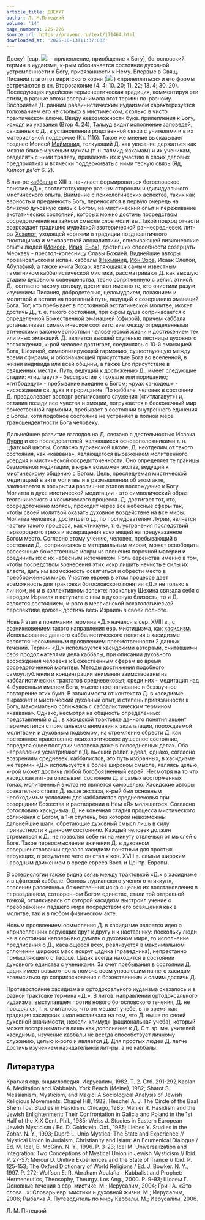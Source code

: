 ```yaml
---
article_title: ДВЕКУТ
author: Л. М.Пятецкий
volume: '14'
page_numbers: 225-226
source_url: https://pravenc.ru/text/171464.html
downloaded_at: '2025-10-13T11:37:03Z'
---
```


Двеку́т [евр. ![](https://pravenc.ru/char/2712331/tWqbeDx5d/image.png)  - прилепление, приобщение к Богу], богословский термин в иудаизме, к-рым обозначается состояние духовной устремленности к Богу, привязанности к Нему. Впервые в Свящ. Писании глагол от ивритского корня (![](https://pravenc.ru/char/2712331/qbd/image.png) ) «прилепляться» и его формы встречаются в кн. Второзаконие (4. 4; 10. 20; 11. 22; 13. 4; 30. 20). Последующая иудейская герменевтическая традиция, комментируя эти стихи, в разные эпохи воспринимала этот термин по-разному. Восприятие Д. ранним раввинистическим иудаизмом характеризуется толкованием его не столько в мистическом, сколько в чисто практическом ключе. Ввиду невозможности букв. прилепления к Богу, исходя из указания (Втор 4. 24), [Талмуд](https://pravenc.ru/text/Талмуд.html) видит исполнение заповедей, связанных с Д., в установлении родственной связи с учителями и в их материальной поддержке (Кт. 111б). Такое же мнение высказывает позднее Моисей [Маймонид](https://pravenc.ru/text/Маймонид.html), толкующий Д. как указание держаться как можно ближе к ученым мужам (т. н. талмид-хахамам) и их ученикам, разделять с ними трапезу, привлекать их к участию в своих деловых предприятиях и всячески поддерживать с ними тесную связь (Яд, Хилхот де'от 6. 2).

В лит-ре [каббалы](https://pravenc.ru/text/каббалы.html) с XIII в. начинает формироваться богословское понятие «Д.», соответствующее разным сторонам индивидуального мистического опыта. Внимание с психологических аспектов, таких как верность и преданность Богу, переносится в первую очередь на близкую духовную связь с Богом, на мистический опыт и переживание экстатических состояний, которых можно достичь посредством сосредоточения на тайном смысле слов молитвы. Такой подход отчасти возрождает традицию иудейской эзотерической раннесредневек. лит-ры [Хехалот](https://pravenc.ru/text/Хехалот.html), уходящей корнями в традиции позднеантичного гностицизма и межзаветной апокалиптики, описывающей визионерские опыты людей ([Моисей](https://pravenc.ru/text/Моисей.html), [Илия](https://pravenc.ru/text/Илия.html), [Енох](https://pravenc.ru/text/Енох.html)), достигших способности созерцать Меркаву - престол-колесницу Славы Божией. Виднейшие авторы провансальской и испан. каббалы ([Нахманид](https://pravenc.ru/text/Нахманид.html), [Ибн Эзра](<https://pravenc.ru/text/Ибн Эзра.html>), Исаак Слепой, Абулафия), а также книга [Зохар](https://pravenc.ru/text/Зохар.html), являющаяся самым известным памятником каббалистической мистики, рассматривают Д. как высшую стадию духовного совершенства, тесно сопряженную с религ. этикой. Д., согласно такому взгляду, достигают именно те, кто очистили разум изучением Писания, добродетелью, целомудрием, покаянием и молитвой и встали на поэтапный путь, ведущий к созерцанию эманаций Бога. Тот, кто пребывает в постоянной экстатической молитве, может достичь Д., т. е. такого состояния, при к-ром душа соприкасается с определенной Божественной эманацией (сфирой), причем каббала устанавливает символическое соответствие между определенными этическими закономерностями человеческой жизни и достижением тех или иных эманаций. Д. является высшей ступенью лестницы духовного восхождения, к-рой человек достигает, соединяясь с 10-й эманацией Бога, Шехиной, символизирующей гармонию, существующую между всеми сфирами, и обозначающей присутствие Бога во вселенной, в жизни индивида или всей общины, а также Его присутствие в священных местах. Путь, ведущий к достижению Д., имеет следующие стадии: «гиштавут» - бесстрастие к похвале или порицанию; «гитбодедут» - пребывание наедине с Богом; «руах ха-кодеш» - нисхождение св. духа и прорицание. По каббале, человек в состоянии Д. преодолевает восторг религиозного служения («гитлагавут») и, оставив позади все чувства и эмоции, погружается в бесконечный мир божественной гармонии, пребывает в состоянии внутреннего единения с Богом, хотя подобное состояние не устраняет в полной мере трансцендентности Бога человеку.

Дальнейшее развитие взглядов на Д. связано с деятельностью Исаака [Лурии](https://pravenc.ru/text/Лурии.html) и его последователей, являющихся основоположниками т. н. цфатской школы. Согласно лурианской школе, Д. неотделим от такого состояния, как «каввана», являющегося выражением молитвенного усердия и мистической сосредоточенности. Оно определяет те границы безмолвной медитации, в к-рых возможен экстаз, ведущий к мистическому общению с Богом. Цель, преследуемая мистической медитацией в акте молитвы и в размышлении об этом акте, заключается в раскрытии различных этапов восхождения к Богу. Молитва в духе мистической медитации - это символический образ теогонического и космического процесса. Д. достигает тот, кто, сосредоточенно молясь, проходит через все небесные сферы так, чтобы своей молитвой оказать духовное воздействие на все миры. Молитва человека, достигшего Д., по последователям Лурии, является частью такого процесса, как «тиккун», т. е. устранения последствий первородного греха и возвращения всех вещей на предуказанное Богом место. Согласно этому учению, человек, пребывающий в состоянии Д., соприкасаясь с материальным миром, может освободить рассеянные божественные искры из пленения порочной материи и соединить их с их небесным источником. Роль еврейства именно в том, чтобы посредством вознесения этих искр лишить нечистые силы их власти, дать им возможность освятиться и обрести место в преображенном мире. Участие евреев в этом процессе дает возможность для трактовки богословского понятия «Д.» не только в личном, но и в коллективном аспекте: поскольку Шехина связала себя с народом Израиля и вступила с ним в духовную близость, то и Д. является состоянием, к-рого в мессианской эсхатологической перспективе должен достичь весь Израиль в своей полноте.

Новый этап в понимании термина «Д.» начался в сер. XVIII в., с возникновением такого направления евр. мистицизма, как [хасидизм](https://pravenc.ru/text/хасидизм.html). Использование данного каббалистического понятия в хасидизме является несомненным проявлением преемственности 2 данных течений. Термин «Д.» используется хасидскими авторами, считавшими себя продолжателями дела каббалы, при описании духовного восхождения человека к Божественным сферам во время сосредоточенной молитвы. Методы достижения подобного самоуглубления и концентрации внимания заимствованы из каббалистических трактатов средневековья; среди них - медитация над 4-буквенным именем Бога, мысленное написание и беззвучное повторение этих букв. В зависимости от контекста Д. в хасидизме выражает и мистический духовный опыт, и степень привязанности к Богу, максимально сближаясь с каббалистическим термином «каввана». Однако, несмотря на общность определенных представлений о Д., в хасидской трактовке данного понятия акцент переместился с пристального внимания к экзальтации, порождаемой молитвами и духовным подъемом, на стремление обрести Д. как постоянное нравственно-психологическое душевное состояние, определяющее поступки человека даже в повседневных делах. Оба направления усматривают в Д. высший религ. идеал, однако, согласно воззрениям средневек. каббалистов, это путь избранных, в хасидизме же термин «Д.» используется в более широком смысле, являясь целью, к-рой может достичь любой богобоязненный еврей. Несмотря на то что хасидская лит-ра описывает состояние Д. в самых восторженных тонах, молитвенный экстаз не является самоцелью. Хасидские авторы сознательно ставят Д. выше экстаза, к-рый был основным необходимым условием для каббалистов средневековья при созерцании Божества и растворении в Нем «Я» молящегося. Согласно богословию хасидизма, Д. не конечная стадия процесса мистического сближения с Богом, а 1-я ступень, без которой невозможны дальнейшие шаги, обретающие духовный смысл лишь в силу причастности к данному состоянию. Каждый человек должен стремиться к Д., не позволяя себе ни на минуту отвлечься от мыслей о Боге. Такое переосмысление значения Д. в духовном совершенствовании сделало хасидизм понятным для простых верующих, в результате чего он стал к кон. XVIII в. самым широким народным движением в среде евреев Вост. и Центр. Европы.

В сотериологии также видна связь между трактовкой «Д.» в хасидизме и в цфатской каббале. Основы лурианского учения о «тиккун», спасении рассеянных божественных искр с целью их восстановления в первозданном, сотворенном Богом единстве, стали той отправной точкой, отталкиваясь от которой хасидизм выстроил учение о преображении падшего мира посредством его освящения как в молитве, так и в любом физическом акте.

Новым проявлением осмысления Д. в хасидизме является идея о «прилеплении» верующих друг к другу и к наставнику: поскольку люди не в состоянии непрерывно думать о духовном мире, то исполнение предписания о Д., касающееся всех, реализуется в максимальном сплочении широких масс вокруг цадика (праведника), непрестанно помышляющего о Творце. Цадик всегда находится в состоянии духовного единства с учениками. За счет пребывания в состоянии Д. цадик имеет возможность помочь всем уповающим на него хасидам возвыситься до соприкосновения с божественным и самим достичь Д.

Противостояние хасидизма и ортодоксального иудаизма сказалось и в разной трактовке термина «Д.». В литов. направлении ортодоксального иудаизма, выступавшем против нового богословского течения, Д. не поощрялся, т. к. считалось, что он мешает учебе, в то время как традиция хасидских школ настаивала на том, что Д. выше по своей духовной значимости, нежели «лимуд» (рациональная учеба), который может восприниматься лишь как дополнение к Д. С т. зр. мн. учителей хасидизма, изучение каббалы не всегда способствует личному служению, целью к-рого и является Д. Для простых людей Д. легче достичь изучением назидательной лит-ры, а не каббалы.

## Литература

Краткая евр. энциклопедия. Иерусалим, 1982. Т. 2. Стб. 291-292;Kaplan A. Meditation and Kabbalah. York Beach (Meine), 1982; Sharot S. Messianism, Mysticism, and Magic: A Sociological Analysis of Jewish Religious Movements. Chapel Hill, 1982; Heschel A. J. The Circle of the Baal Shem Tov: Studies in Hasidism. Chicago, 1985; Mahler R. Hasidism and the Jewish Enlightenment: Their Confrontation in Galicia and Poland in the 1st Half of the XIX Cent. Phil., 1985; Weiss J. Studies in Eastern European Jewish Mysticism / Ed. D. Goldstein. Oxf., 1985; Liebes Y. Studies in the Zohar. N. Y., 1993; Duprè L. Unio Mystica: The State and Experience // Mystical Union in Judaism, Christianity and Islam: An Ecumenical Dialogue / Ed. M. Idel, B. McGinn. N. Y., 1996. P. 3-23; Idel M. Universalization and Integration: Two Conceptions of Mystical Union in Jewish Mysticism // Ibid. P. 27-57; Mercur D. Unitive Experiences and the State of Trance // Ibid. P. 125-153; The Oxford Dictionary of World Religions / Ed. J. Bowker. N. Y., 1997. P. 272; Wolfson E. R. Abraham Abulafia - Kabbalist and Prophet: Hermeneutics, Theosophy, Theurgy. Los Ang., 2000. P. 9-93; Шолем Г. Основные течения в евр. мистике. М.; Иерусалим, 2004; Грин А. «Это слова...»: Словарь евр. мистики и духовной жизни. М.; Иерусалим, 2006; Рыбалка А. Путеводитель по миру Каббалы. М.; Иерусалим, 2006.

Л. М.  Пятецкий
